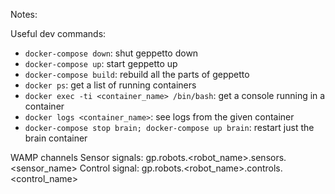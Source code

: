Notes:

Useful dev commands:
  - `docker-compose down`: shut geppetto down
  - `docker-compose up`: start geppetto up
  - `docker-compose build`: rebuild all the parts of geppetto
  - `docker ps`: get a list of running containers
  - `docker exec -ti <container_name> /bin/bash`: get a console running in a container
  - `docker logs <container_name>`: see logs from the given container
  - `docker-compose stop brain; docker-compose up brain`: restart just the brain container

WAMP channels
Sensor signals: gp.robots.<robot_name>.sensors.<sensor_name>
Control signal: gp.robots.<robot_name>.controls.<control_name>
